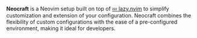 


**Neocraft** is a Neovim setup built on top of [💤 lazy.nvim](https://github.com/folke/lazy.nvim) to simplify customization and extension of your configuration. Neocraft combines the flexibility of custom configurations with the ease of a pre-configured environment, making it ideal for developers.


